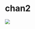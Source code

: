 # chan2
<a href="https://github.com/devxb/gitanimals">
  <img src="https://render.gitanimals.org/farms/{username}"/>
</a>
